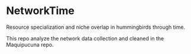NetworkTime
===========

Resource specialization and niche overlap in hummingbirds through time.

This repo analyze the network data collection and cleaned in the Maquipucuna repo.

